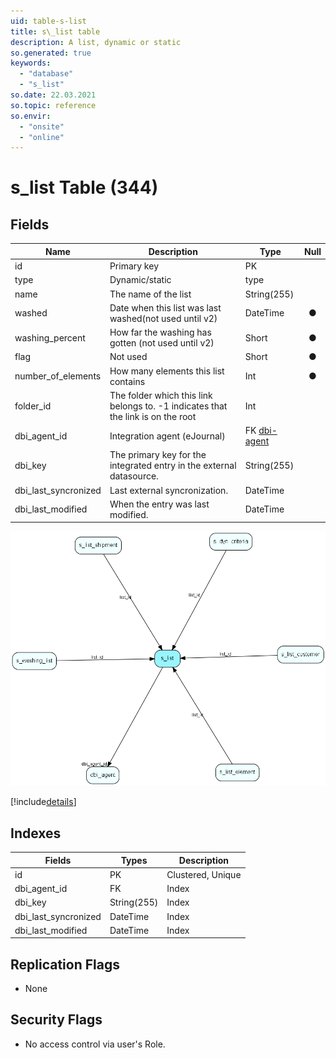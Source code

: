 ```yaml
---
uid: table-s-list
title: s\_list table
description: A list, dynamic or static
so.generated: true
keywords:
  - "database"
  - "s_list"
so.date: 22.03.2021
so.topic: reference
so.envir:
  - "onsite"
  - "online"
---
```


# s\_list Table (344)

## Fields

| Name | Description | Type | Null |
|------|-------------|------|:----:|
|id|Primary key|PK| |
|type|Dynamic/static|type| |
|name|The name of the list|String(255)| |
|washed|Date when this list was last washed(not used until v2)|DateTime|&#x25CF;|
|washing\_percent|How far the washing has gotten (not used until v2)|Short|&#x25CF;|
|flag|Not used|Short|&#x25CF;|
|number\_of\_elements|How many elements this list contains|Int|&#x25CF;|
|folder\_id|The folder which this link belongs to. -1 indicates that the link is on the root|Int| |
|dbi\_agent\_id|Integration agent (eJournal)|FK [dbi-agent](dbi-agent.md)| |
|dbi\_key|The primary key for the integrated entry in the external datasource.|String(255)| |
|dbi\_last\_syncronized|Last external syncronization.|DateTime| |
|dbi\_last\_modified|When the entry was last modified.|DateTime| |


![s_list table relationship diagram](./media/s_list.png)

[!include[details](./includes/s-list.md)]

## Indexes

| Fields | Types | Description |
|--------|-------|-------------|
|id |PK |Clustered, Unique |
|dbi\_agent\_id |FK |Index |
|dbi\_key |String(255) |Index |
|dbi\_last\_syncronized |DateTime |Index |
|dbi\_last\_modified |DateTime |Index |

## Replication Flags

* None

## Security Flags

* No access control via user's Role.

